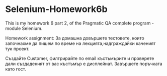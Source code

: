 # Selenium-Homework6b
This is my homework 6 part 2, of the Pragmatic QA complete program - module Selenium.

Homework assignment: За домашна довършете тестовете, които започнахме да пишем по време на лекцията,надграждайки каченият тук проект.

Създайте Customer, филтрирайте по email къстъмърите и проверете дали създаденият от вас къстъмър е дисплейнат.
Завършете поръчката като гост.
